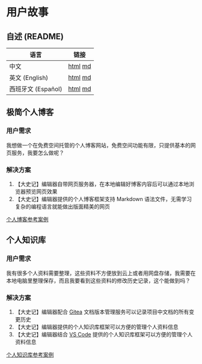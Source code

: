 # 用户故事

## 自述 (README)

| 语言 | 链接 |
|------|------|
| 中文 | [html](./index.html) [md](./README.md) |
| 英文 (English) | [html](./index.en.html) [md](./README.en.md) |
| 西班牙文 (Español) | [html](./index.es.html) [md](./README.es.md) |

## 极简个人博客

### 用户需求

我想做一个在免费空间托管的个人博客网站，免费空间功能有限，只提供基本的网页服务，我要怎么做呢？

### 解决方案

1. 【大史记】编辑器自带网页服务器，在本地编辑好博客内容后可以通过本地浏览器预览网页效果
2. 【大史记】编辑器提供的个人博客框架支持 Markdown 语法文件，无需学习复杂的编程语言就能做出版面精美的网页

[个人博客参考案例](../case-study/blog/index.html)

## 个人知识库

### 用户需求

我有很多个人资料需要整理，这些资料不方便放到云上或者用网盘存储，我需要在本地电脑里整理保存，而且我要看到这些资料的修改历史记录，这个能做到吗？

### 解决方案

1. 【大史记】编辑器配合 [Gitea](https://about.gitea.com/) 文档版本管理服务可以记录项目中文档的所有变更历史
2. 【大史记】编辑器提供的个人知识库框架可以方便的管理个人资料信息
3. 【大史记】编辑器结合 [VS Code](https://code.visualstudio.com/) 提供的个人知识库框架可以方便的管理个人资料信息

[个人知识库参考案例](../case-study/pkb/index.html)
